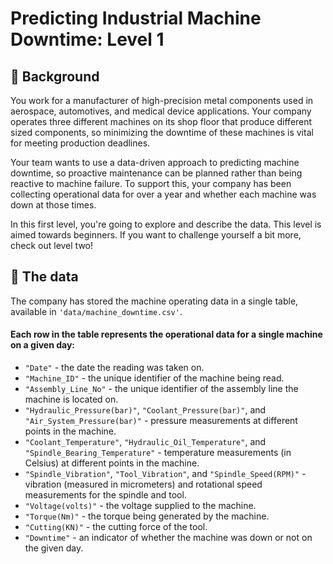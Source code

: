 # Predicting Industrial Machine Downtime: Level 1

## 📖 Background
You work for a manufacturer of high-precision metal components used in aerospace, automotives, and medical device applications. Your company operates three different machines on its shop floor that produce different sized components, so minimizing the downtime of these machines is vital for meeting production deadlines.

Your team wants to use a data-driven approach to predicting machine downtime, so proactive maintenance can be planned rather than being reactive to machine failure. To support this, your company has been collecting operational data for over a year and whether each machine was down at those times.

In this first level, you're going to explore and describe the data. This level is aimed towards beginners. If you want to challenge yourself a bit more, check out level two!

## 💾 The data

The company has stored the machine operating data in a single table, available in `'data/machine_downtime.csv'`.

#### Each row in the table represents the operational data for a single machine on a given day:
- `"Date"` - the date the reading was taken on.
- `"Machine_ID"` - the unique identifier of the machine being read.
- `"Assembly_Line_No"` - the unique identifier of the assembly line the machine is located on.
- `"Hydraulic_Pressure(bar)"`, `"Coolant_Pressure(bar)"`, and `"Air_System_Pressure(bar)"` - pressure measurements at different points in the machine.
- `"Coolant_Temperature"`, `"Hydraulic_Oil_Temperature"`, and `"Spindle_Bearing_Temperature"` - temperature measurements (in Celsius) at different points in the machine.
- `"Spindle_Vibration"`, `"Tool_Vibration"`, and `"Spindle_Speed(RPM)"` - vibration (measured in micrometers) and rotational speed measurements for the spindle and tool.
- `"Voltage(volts)"` - the voltage supplied to the machine.
- `"Torque(Nm)"` - the torque being generated by the machine.
- `"Cutting(KN)"` - the cutting force of the tool.
- `"Downtime"` - an indicator of whether the machine was down or not on the given day.